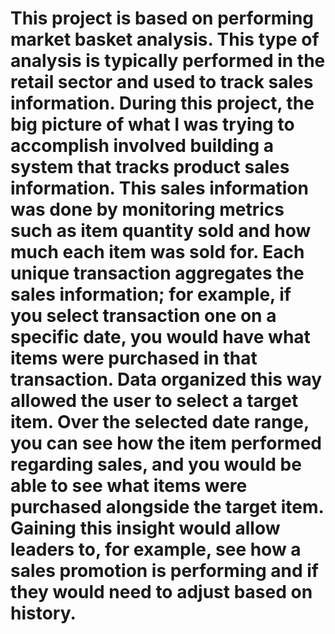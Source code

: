 # This project is based on performing market basket analysis. This type of analysis is typically performed in the retail sector and used to track sales information. During this project, the big picture of what I was trying to accomplish involved building a system that tracks product sales information. This sales information was done by monitoring metrics such as item quantity sold and how much each item was sold for. Each unique transaction aggregates the sales information; for example, if you select transaction one on a specific date, you would have what items were purchased in that transaction. Data organized this way allowed the user to select a target item. Over the selected date range, you can see how the item performed regarding sales, and you would be able to see what items were purchased alongside the target item. Gaining this insight would allow leaders to, for example, see how a sales promotion is performing and if they would need to adjust based on history.
